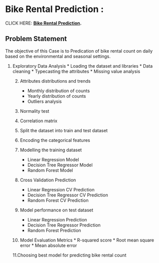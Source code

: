 # Bike Rental Prediction :

CLICK HERE: 
<b> [Bike Rental Prediction](https://github.com/BlessingNehohwa/Bike_rental_prediction/blob/main/Bike%20Rental%20Prediction.ipynb
).</b>



## <b> Problem Statement </b>


The objective of this Case is to Predication of bike rental count on daily based on the environmental and seasonal settings.

1. Exploratory Data Analysis
       * Loading the dataset and libraries
       * Data cleaning
       * Typecasting the attributes
       * Missing value analysis
       
    2. Attributes distributions and trends
       * Monthly distribution of counts
       * Yearly distribution of counts
       * Outliers analysis
       
    3. Normality test
    4. Correlation matrix 
    5. Split the dataset into train and test dataset
    6. Encoding the categorical features
    7. Modelling the training dataset
       * Linear Regression Model
       * Decision Tree Regressor Model
       * Random Forest Model
       
    8. Cross Validation Prediction
       * Linear Regression CV Prediction
       * Decision Tree Regressor CV Prediction
       * Random Forest CV Prediction
       
    9. Model performance on test dataset
       * Linear Regression Prediction
       * Decision Tree Regressor Prediction
       * Random Forest Prediction
       
    10. Model Evaluation Metrics
       * R-squared score
       * Root mean square error
       * Mean absolute error
       
    11.Choosing best model for predicting bike rental count



